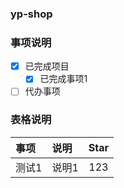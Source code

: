 ### yp-shop

### 事项说明
- [x] 已完成项目
    - [x] 已完成事项1
- [ ] 代办事项

### 表格说明
| 事项      | 说明     | Star   |
| :-------- | :------ | :----: |
| 测试1     | 说明1     | 123    |